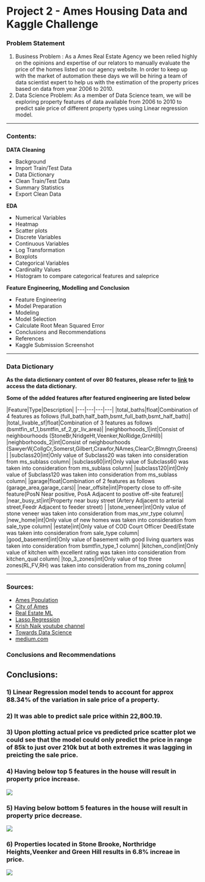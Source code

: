 # Project 2 - Ames Housing Data and Kaggle Challenge

### Problem Statement

1) Business Problem : As a Ames Real Estate Agency we been relied highly on the opinions and expertise of our relators to manually evaluate the price of the homes listed on our agency website. In order to keep up with the market of automation these days we will be hiring a team of data scientist expert to help us with the estimation of the property prices based on data from year 2006 to 2010.
2) Data Science Problem: As a member of Data Science team, we will be exploring property features of data available from 2006 to 2010 to predict sale price of different property types using Linear regression model.

---

### Contents:

**DATA Cleaning**
- Background
- Import Train/Test Data
- Data Dictionary
- Clean Train/Test Data
- Summary Statistics
- Export Clean Data

**EDA**
- Numerical Variables
- Heatmap
- Scatter plots
- Discrete Variables
- Continuous Variables
- Log Transformation
- Boxplots
- Categorical Variables
- Cardinality Values
- Histogram to compare categorical features and saleprice

**Feature Engineering, Modelling and Conclusion**
- Feature Engineering
- Model Preparation
- Modeling
- Model Selection
- Calculate Root Mean Squared Error
- Conclusions and Recommendations
- References
- Kaggle Submission Screenshot

---

### Data Dictionary

**As the data dictionary content of over 80 features, please refer to [link](https://www.kaggle.com/c/dsi-us-12-project-2-regression-challenge/data) to access the data dictionary.**

**Some of the added features after featured engineering are listed below**

|Feature|Type|Description|
|---|---|---|---|
|total_baths|float|Combination of 4 features as follows (full_bath,half_bath,bsmt_full_bath,bsmt_half_bath)|
|total_livable_sf|float|Combination of 3 features as follows (bsmtfin_sf_1,bsmtfin_sf_2,gr_liv_area)| 
|neighborhoods_1|int|Consist of neighbourhoods (StoneBr,NridgeHt,Veenker,NoRidge,GrnHill)|
|neighborhoods_2|int|Consist of neighbourhoods (SawyerW,CollgCr,Somerst,Gilbert,Crawfor,NAmes,ClearCr,Blmngtn,Greens)|
|subclass20|int|Only value of Subclass20 was taken into consideration from ms_sublass column| 
|subclass60|int|Only value of Subclass60 was taken into consideration from ms_sublass column|
|subclass120|int|Only value of Subclass120 was taken into consideration from ms_sublass column|
|garage|float|Combination of 2 features as follows (garage_area,garage_cars)|
|near_offsite|int|Property close to off-site feature(PosN Near positive, PosA Adjacent to postive off-site feature)|
|near_busy_st|int|Property near busy street (Artery Adjacent to arterial street,Feedr Adjacent to feeder street) |
|stone_veneer|int|Only value of stone veneer was taken into consideration from mas_vnr_type column|
|new_home|int|Only value of new homes was taken into consideration from sale_type column|
|estate|int|Only value of COD Court Officer Deed/Estate was taken into consideration from sale_type column|
|good_basement|int|Only value of basement with good living quarters was taken into consideration from bsmtfin_type_1 column|
|kitchen_cond|int|Only value of kitchen with excellent rating was taken into consideration from kitchen_qual column|
|top_3_zones|int|Only value of top three zones(RL,FV,RH) was taken into consideration from ms_zoning column|

---

### Sources:

- [Ames Population](https://datausa.io/profile/geo/ames-ia/#about)
- [City of Ames](https://www.cityofames.org/about-ames/about-ames)
- [Real Estate ML](https://unionstreetmedia.com/the-rise-of-machine-learning-in-real-estate/#:~:text=Personalized%20Marketing%20Automation%20%E2%80%93%20machine%20learning,neighborhood%20and%20property%20is%20best)
- [Lasso Regression](https://chrisalbon.com/code/machine_learning/linear_regression/effect_of_alpha_on_lasso_regression/)
- [Krish Naik youtube channel](https://www.youtube.com/channel/UCNU_lfiiWBdtULKOw6X0Dig)
- [Towards Data Science](https://towardsdatascience.com/wrangling-through-dataland-modeling-house-prices-in-ames-iowa-75b9b4086c96)
- [medium.com](https://medium.com/@kamskijohnm2m/ames-housing-price-prediction-complete-ml-project-with-python-2af595a749d6)

### Conclusions and Recommendations

## Conclusions: 

### 1) Linear Regression model tends to account for approx 88.34% of the variation in sale price of a property.
### 2) It was able to predict sale price within 22,800.19.
### 3) Upon plotting actual price vs predicted price scatter plot we could see that the model could only predict the price in range of 85k to just over 210k but at both extremes it was lagging in preicting the sale price.
### 4) Having below top 5 features in the house will result in property price increase.
![](../images/lr_Top5.png)
### 5) Having below bottom 5 features in the house will result in property price decrease.
![](../images/lr_bottom5.png)
### 6) Properties located in Stone Brooke, Northridge Heights,Veenker and Green Hill  results in 6.8% increae in price.
![](../images/neighborhood_1.png)